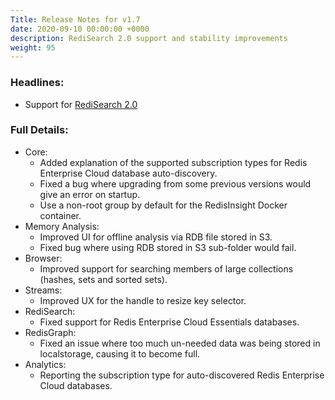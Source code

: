 ```yaml
---
Title: Release Notes for v1.7
date: 2020-09-10 00:00:00 +0000
description: RediSearch 2.0 support and stability improvements
weight: 95
---
```


### Headlines:
- Support for [RediSearch 2.0](https://redislabs.com/blog/introducing-redisearch-2-0/)

### Full Details:
  - Core:
    - Added explanation of the supported subscription types for Redis Enterprise Cloud database auto-discovery.
    - Fixed a bug where upgrading from some previous versions would give an error on startup.
    - Use a non-root group by default for the RedisInsight Docker container.
  - Memory Analysis:
    - Improved UI for offline analysis via RDB file stored in S3.
    - Fixed bug where using RDB stored in S3 sub-folder would fail.
  - Browser:
    - Improved support for searching members of large collections (hashes, sets and sorted sets).
  - Streams:
    - Improved UX for the handle to resize key selector.
  - RediSearch:
    - Fixed support for Redis Enterprise Cloud Essentials databases.
  - RedisGraph:
    - Fixed an issue where too much un-needed data was being stored in localstorage, causing it to become full.
  - Analytics:
    - Reporting the subscription type for auto-discovered Redis Enterprise Cloud databases.
